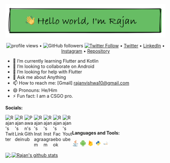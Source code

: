 
![image](https://github.com/rajanvishwa10/rajanvishwa10/blob/master/87083194-cec5b800-c25e-11ea-85b4-0bebc4374e07.png)

<p align="center">
  <img src="https://gpvc.arturio.dev/rajanvishwa10" alt="profile views"> •  
<img alt="GitHub followers" src="https://img.shields.io/github/followers/rajanvishwa10?label=rajan&style=social">
  <a href="https://twitter.com/intent/follow?screen_name=rajanvishwa_10&tw_p=followbutton"><img alt="Twitter Follow" src="https://img.shields.io/twitter/follow/rajanvishwa_10?label=rajan&style=social"></a>  •
  <a href="https://twitter.com/intent/follow?screen_name=rajanvishwa_10&tw_p=followbutton">Twitter</a> •
  <a href="https://www.linkedin.com/in/rajanv049/">LinkedIn</a> •
  <a href="https://www.instagram.com/rajanvishwa_10/">Instagram</a> •
  <a href="https://github.com/rajanvishwa10?tab=repositories">Repository</a> 
</p>


- 🌱 I’m currently learning Flutter and Kotlin
- 👯 I’m looking to collaborate on Android
- 🤔 I’m looking for help with Flutter
- 💬 Ask me about Anything
- 📫 How to reach me: [Gmail] rajanvishwa10@gmail.com
- 😄 Pronouns: He/Him
- ⚡ Fun fact: I am a CSGO pro.

**Socials:** 

<a href="https://twitter.com/rajanvishwa_10">
  <img align="left" alt="Rajan's Twitter" width="30px" src="https://cdn.jsdelivr.net/npm/simple-icons@v3/icons/twitter.svg" />
</a>
<a href="https://linkedin.com/in/rajanv049">
  <img align="left" alt="Rajan's Linkdein" width="30px" src="https://cdn.jsdelivr.net/npm/simple-icons@v3/icons/linkedin.svg" />
</a>
<a href="https://github.com/rajanvishwa10">
  <img align="left" alt="Pawan's Github" width="30px" src="https://cdn.jsdelivr.net/npm/simple-icons@v3/icons/github.svg" />
</a>
<a href="https://instagram.com/rajanvishwa_10/">
  <img align="left" alt="Rajan's Instagram" width="30px" src="https://cdn.jsdelivr.net/npm/simple-icons@v3/icons/instagram.svg" />
</a>
<a href="https://instagram.com/rajanvishwa10/">
  <img align="left" alt="Rajan's Instagram" width="30px" src="https://cdn.jsdelivr.net/npm/simple-icons@v3/icons/instagram.svg" />
</a>
<a href="https://www.facebook.com/rajan.vishwakarma.921/">
  <img align="left" alt="Rajan's Facebook" width="30px" src="https://cdn.jsdelivr.net/npm/simple-icons@v3/icons/facebook.svg" />
</a>
<a href="https://www.youtube.com/channel/UC-TkQ_m3NhknENFcN2IzZHw?view_as=subscriber/">
  <img align="left" alt="Rajan's Youtube" width="30px" src="https://cdn.jsdelivr.net/npm/simple-icons@v3/icons/youtube.svg" />
</a>

<br/>
<br/>

**Languages and Tools:**  

<code><img height="20" src="https://raw.githubusercontent.com/github/explore/80688e429a7d4ef2fca1e82350fe8e3517d3494d/topics/java/java.png"></code>
<code><img height="20" src="https://raw.githubusercontent.com/github/explore/80688e429a7d4ef2fca1e82350fe8e3517d3494d/topics/android/android.png"></code>
<code><img height="20" src="https://raw.githubusercontent.com/github/explore/80688e429a7d4ef2fca1e82350fe8e3517d3494d/topics/firebase/firebase.png"></code>
<code><img height="20" src="https://raw.githubusercontent.com/github/explore/80688e429a7d4ef2fca1e82350fe8e3517d3494d/topics/python/python.png"></code>
<code><img height="20" src="https://raw.githubusercontent.com/github/explore/80688e429a7d4ef2fca1e82350fe8e3517d3494d/topics/mysql/mysql.png"></code>

<a href="https://github.com/rajanvishwa10">
  <img align="center" src="https://github-readme-stats.vercel.app/api/top-langs/?username=rajanvishwa10&theme=dark&hide_langs_below=1" />
</a>
<a href="https://github.com/rajanvishwa10">
 <img align="center" src="https://github-readme-stats.vercel.app/api?username=rajanvishwa10&show_icons=true&theme=dark&line_height=27" alt="Rajan's github stats" />
</a>
